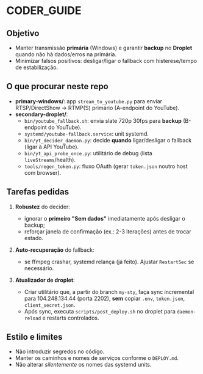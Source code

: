# CODER_GUIDE

## Objetivo

- Manter transmissão **primária** (Windows) e garantir **backup** no **Droplet** quando não há dados/erros na primária.
- Minimizar falsos positivos: desligar/ligar o fallback com histerese/tempo de estabilização.

## O que procurar neste repo

- **primary-windows/**: app `stream_to_youtube.py` para enviar RTSP/DirectShow → RTMP(S) primário (A-endpoint do YouTube).
- **secondary-droplet/**:
  - `bin/youtube_fallback.sh`: envia slate 720p 30fps para **backup** (B-endpoint do YouTube).
  - `systemd/youtube-fallback.service`: unit systemd.
  - `bin/yt_decider_daemon.py`: decide **quando** ligar/desligar o fallback (ligar à API YouTube).
  - `bin/yt_api_probe_once.py`: utilitário de debug (lista `liveStreams`/health).
  - `tools/regen_token.py`: fluxo OAuth (gerar `token.json` noutro host com browser).

## Tarefas pedidas

1. **Robustez** do decider:
   - ignorar o **primeiro "Sem dados"** imediatamente após desligar o backup;
   - reforçar janela de confirmação (ex.: 2-3 iterações) antes de trocar estado.

2. **Auto-recuperação** do fallback:
   - se ffmpeg crashar, systemd relança (já feito). Ajustar `RestartSec` se necessário.

3. **Atualizador de droplet**:
   - Criar utilitário que, a partir do branch `my-sty`, faça sync incremental para 104.248.134.44 (porta 2202),
     **sem** copiar `.env`, `token.json`, `client_secret.json`.
   - Após sync, executa `scripts/post_deploy.sh` no droplet para `daemon-reload` e restarts controlados.

## Estilo e limites

- Não introduzir segredos no código.
- Manter os caminhos e nomes de serviços conforme o `DEPLOY.md`.
- Não alterar *silentemente* os nomes das systemd units.

